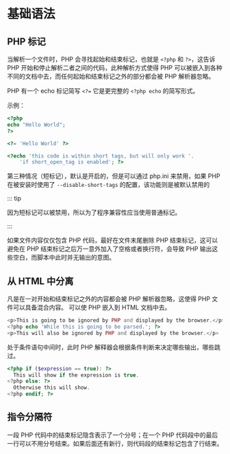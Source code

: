 # 基础语法

## PHP 标记

当解析一个文件时，PHP 会寻找起始和结束标记，也就是 `<?php` 和 `?>`，这告诉 PHP 开始和停止解析二者之间的代码，此种解析方式使得 PHP 可以被嵌入到各种不同的文档中去，而任何起始和结束标记之外的部分都会被 PHP 解析器忽略。

PHP 有一个 echo 标记简写 `<?=` 它是更完整的 `<?php echo` 的简写形式。

示例：

```php
<?php
echo "Hello World";
?>

<?= 'Hello World' ?>

<?echo 'this code is within short tags, but will only work '.
    'if short_open_tag is enabled'; ?>
```

第三种情况（短标记），默认是开启的，但是可以通过 php.ini 来禁用，如果 PHP 在被安装时使用了 `--disable-short-tags` 的配置，该功能则是被默认禁用的

::: tip

因为短标记可以被禁用，所以为了程序兼容性应当使用普通标记。

:::

如果文件内容仅仅包含 PHP 代码，最好在文件末尾删除 PHP 结束标记，这可以避免在 PHP 结束标记之后万一意外加入了空格或者换行符，会导致 PHP 输出这些空白，而脚本中此时并无输出的意图。

## 从 HTML 中分离

凡是在一对开始和结束标记之外的内容都会被 PHP 解析器忽略，这使得 PHP 文件可以具备混合内容。 可以使 PHP 嵌入到 HTML 文档中去。

```php
<p>This is going to be ignored by PHP and displayed by the browser.</p>
<?php echo 'While this is going to be parsed.'; ?>
<p>This will also be ignored by PHP and displayed by the browser.</p>
```

处于条件语句中间时，此时 PHP 解释器会根据条件判断来决定哪些输出，哪些跳过。

```php
<?php if ($expression == true): ?>
  This will show if the expression is true.
<?php else: ?>
  Otherwise this will show.
<?php endif; ?>
```

## 指令分隔符

一段 PHP 代码中的结束标记隐含表示了一个分号；在一个 PHP 代码段中的最后一行可以不用分号结束。如果后面还有新行，则代码段的结束标记包含了行结束。
